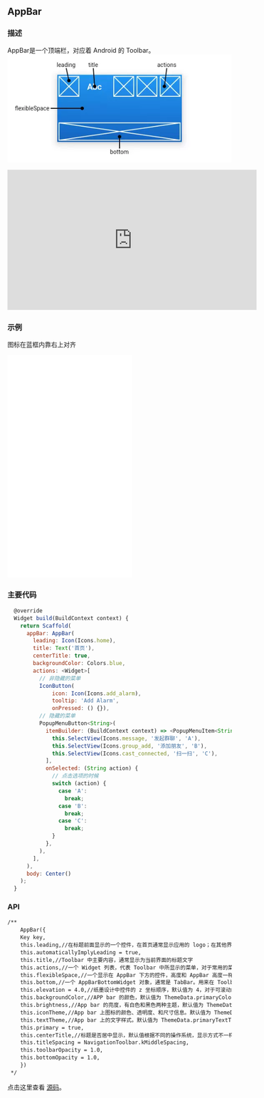 ## AppBar

### 描述
AppBar是一个顶端栏，对应着 Android 的 Toolbar。
![appbar](img.webp)

<iframe width="560" height="315" src="https://www.youtube.com/embed/b_sQ9bMltGU" frameborder="0" allow="accelerometer; autoplay; encrypted-media; gyroscope; picture-in-picture" allowfullscreen></iframe>

### 示例  
图标在蓝框内靠右上对齐
<iframe src="./web/index.html" width="280px" height="500px" frameborder="0" scrolling="no"></iframe>

### 主要代码
```javascript
  @override
  Widget build(BuildContext context) {
    return Scaffold(
      appBar: AppBar(
        leading: Icon(Icons.home),
        title: Text('首页'),
        centerTitle: true,
        backgroundColor: Colors.blue,
        actions: <Widget>[
          // 非隐藏的菜单
          IconButton(
              icon: Icon(Icons.add_alarm),
              tooltip: 'Add Alarm',
              onPressed: () {}),
          // 隐藏的菜单
          PopupMenuButton<String>(
            itemBuilder: (BuildContext context) => <PopupMenuItem<String>>[
              this.SelectView(Icons.message, '发起群聊', 'A'),
              this.SelectView(Icons.group_add, '添加朋友', 'B'),
              this.SelectView(Icons.cast_connected, '扫一扫', 'C'),
            ],
            onSelected: (String action) {
              // 点击选项的时候
              switch (action) {
                case 'A':
                  break;
                case 'B':
                  break;
                case 'C':
                  break;
              }
            },
          ),
        ],
      ),
      body: Center()
    );
  }
```
### API
```html
/** 
    AppBar({
    Key key,
    this.leading,//在标题前面显示的一个控件，在首页通常显示应用的 logo；在其他界面通常显示为返回按钮
    this.automaticallyImplyLeading = true,
    this.title,//Toolbar 中主要内容，通常显示为当前界面的标题文字
    this.actions,//一个 Widget 列表，代表 Toolbar 中所显示的菜单，对于常用的菜单，通常使用 IconButton 来表示；对于不常用的菜单通常使用 PopupMenuButton 来显示为三个点，点击后弹出二级菜单
    this.flexibleSpace,//一个显示在 AppBar 下方的控件，高度和 AppBar 高度一样，可以实现一些特殊的效果，该属性通常在 SliverAppBar 中使用
    this.bottom,//一个 AppBarBottomWidget 对象，通常是 TabBar。用来在 Toolbar 标题下面显示一个 Tab 导航栏
    this.elevation = 4.0,//纸墨设计中控件的 z 坐标顺序，默认值为 4，对于可滚动的 SliverAppBar，当 SliverAppBar 和内容同级的时候，该值为 0， 当内容滚动 SliverAppBar 变为 Toolbar 的时候，修改 elevation 的值
    this.backgroundColor,//APP bar 的颜色，默认值为 ThemeData.primaryColor。改值通常和下面的三个属性一起使用
    this.brightness,//App bar 的亮度，有白色和黑色两种主题，默认值为 ThemeData.primaryColorBrightness
    this.iconTheme,//App bar 上图标的颜色、透明度、和尺寸信息。默认值为 ThemeData.primaryIconTheme
    this.textTheme,//App bar 上的文字样式。默认值为 ThemeData.primaryTextTheme
    this.primary = true,
    this.centerTitle,//标题是否居中显示，默认值根据不同的操作系统，显示方式不一样,true居中 false居左
    this.titleSpacing = NavigationToolbar.kMiddleSpacing,
    this.toolbarOpacity = 1.0,
    this.bottomOpacity = 1.0,
    })
 */
 ```
点击这里查看 [源码](./web/main.dart)。

